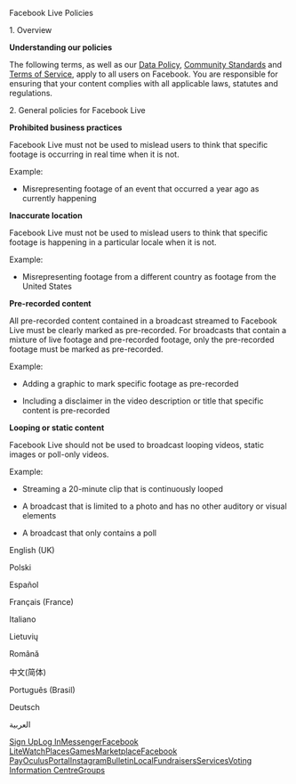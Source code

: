Facebook Live Policies

1\. Overview

**Understanding our policies**

The following terms, as well as our [Data Policy](https://www.facebook.com/about/privacy/), [Community Standards](https://www.facebook.com/communitystandards/) and [Terms of Service](https://www.facebook.com/legal/terms), apply to all users on Facebook. You are responsible for ensuring that your content complies with all applicable laws, statutes and regulations.

2\. General policies for Facebook Live

**Prohibited business practices**

Facebook Live must not be used to mislead users to think that specific footage is occurring in real time when it is not.

Example:

*   Misrepresenting footage of an event that occurred a year ago as currently happening

**Inaccurate location**

Facebook Live must not be used to mislead users to think that specific footage is happening in a particular locale when it is not.

Example:

*   Misrepresenting footage from a different country as footage from the United States

**Pre-recorded content**

All pre-recorded content contained in a broadcast streamed to Facebook Live must be clearly marked as pre-recorded. For broadcasts that contain a mixture of live footage and pre-recorded footage, only the pre-recorded footage must be marked as pre-recorded.

Example:

*   Adding a graphic to mark specific footage as pre-recorded

*   Including a disclaimer in the video description or title that specific content is pre-recorded

**Looping or static content**

Facebook Live should not be used to broadcast looping videos, static images or poll-only videos.

Example:

*   Streaming a 20-minute clip that is continuously looped

*   A broadcast that is limited to a photo and has no other auditory or visual elements

*   A broadcast that only contains a poll

English (UK)

Polski

Español

Français (France)

Italiano

Lietuvių

Română

中文(简体)

Português (Brasil)

Deutsch

العربية

[Sign Up](https://www.facebook.com/reg/)[Log In](https://www.facebook.com/login/)[Messenger](https://l.facebook.com/l.php?u=https%3A%2F%2Fmessenger.com%2F&h=AT1hk9OQYhwezIvq7O65pOqOjExtZMKye3Akm2_8A2OmHw-AzIuD9H9XRhdTkcm_EFrA3Cg-hRhLSZ1UkeX813tkAakPJzgK6fFkw935-bxFpyJc-E4D-ayhQ-K1XVSuyZ6S6_GAG1qi0o3r1nJRI2-lsfNjyQ3LfNG_Ug)[Facebook Lite](https://www.facebook.com/lite/)[Watch](https://en-gb.facebook.com/watch/)[Places](https://www.facebook.com/places/)[Games](https://www.facebook.com/games/)[Marketplace](https://www.facebook.com/marketplace/)[Facebook Pay](https://pay.facebook.com/)[Oculus](https://l.facebook.com/l.php?u=https%3A%2F%2Fwww.oculus.com%2F&h=AT1hk9OQYhwezIvq7O65pOqOjExtZMKye3Akm2_8A2OmHw-AzIuD9H9XRhdTkcm_EFrA3Cg-hRhLSZ1UkeX813tkAakPJzgK6fFkw935-bxFpyJc-E4D-ayhQ-K1XVSuyZ6S6_GAG1qi0o3r1nJRI2-lsfNjyQ3LfNG_Ug)[Portal](https://portal.facebook.com/)[Instagram](https://l.facebook.com/l.php?u=https%3A%2F%2Fwww.instagram.com%2F&h=AT1hk9OQYhwezIvq7O65pOqOjExtZMKye3Akm2_8A2OmHw-AzIuD9H9XRhdTkcm_EFrA3Cg-hRhLSZ1UkeX813tkAakPJzgK6fFkw935-bxFpyJc-E4D-ayhQ-K1XVSuyZ6S6_GAG1qi0o3r1nJRI2-lsfNjyQ3LfNG_Ug)[Bulletin](https://www.bulletin.com/)[Local](https://www.facebook.com/local/lists/245019872666104/)[Fundraisers](https://www.facebook.com/fundraisers/)[Services](https://www.facebook.com/biz/directory/)[Voting Information Centre](https://www.facebook.com/votinginformationcenter/?entry_point=c2l0ZQ%3D%3D)[Groups](https://www.facebook.com/groups/explore/)
